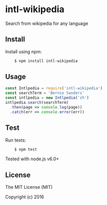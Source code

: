 # intl-wikipedia

Search from wikipedia for any language

## Install

Install using npm:
```sh
    $ npm install intl-wikipedia
```

## Usage

```javascript
const Intlpedia = require('intl-wikipedia')
const searchTerm = 'Bernie Sanders'
const intlpedia = new Intlpedia('zh')
intlpedia.search(searchTerm)
  .then(page => console.log(page))
  .catch(err => console.error(err))
```

## Test

Run tests:
```sh
    $ npm test
```

Tested with node.js v6.0+

## License
The MIT License (MIT)

Copyright (c) 2016
